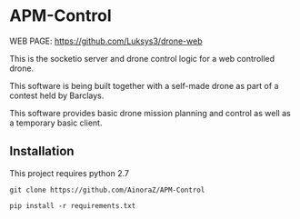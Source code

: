 # APM-Control

WEB PAGE: https://github.com/Luksys3/drone-web

This is the socketio server and drone control logic for a web controlled drone.

This software is being built together with a self-made drone as part of a contest held by Barclays. 

This software provides basic drone mission planning and control as well as a temporary basic client.

## Installation

This project requires python 2.7

`git clone https://github.com/AinoraZ/APM-Control`

`pip install -r requirements.txt`
